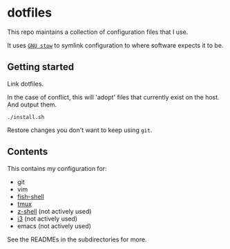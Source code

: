 # dotfiles

This repo maintains a collection of configuration files that I use.

It uses [`GNU stow`](https://www.gnu.org/software/stow/manual/stow.html) to symlink configuration to where software expects it to be.

## Getting started

Link dotfiles.

In the case of conflict, this will 'adopt' files that currently exist on the host. And output them.

```shell
./install.sh
```

Restore changes you don't want to keep using `git`.

## Contents

This contains my configuration for:

-   git
-   vim
-   [fish-shell](https://fishshell.com/)
-   [tmux](https://github.com/tmux/tmux/wiki)
-   [z-shell](https://www.zsh.org/) (not actively used)
-   [i3](https://i3wm.org/) (not actively used)
-   emacs (not actively used)

See the READMEs in the subdirectories for more.
